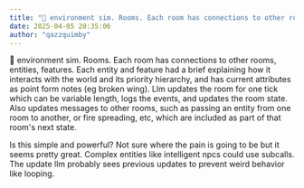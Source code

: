 ```yaml
---
title: "💭 environment sim. Rooms. Each room has connections to other rooms, entities, features. Each entity..."
date: 2025-04-05 20:35:06
author: "qazzquimby"
---
```


💭 environment sim. Rooms. Each room has connections to other rooms, entities, features. Each entity and feature had a brief explaining how it interacts with the world and its priority hierarchy, and has current attributes as point form notes (eg broken wing). Llm updates the room for one tick which can be variable length, logs the events, and updates the room state. Also updates messages to other rooms, such as passing an entity from one room to another, or fire spreading, etc, which are included as part of that room's next state.

Is this simple and powerful? Not sure where the pain is going to be but it seems pretty great. Complex entities like intelligent npcs could use subcalls. The update llm probably sees previous updates to prevent weird behavior like looping.